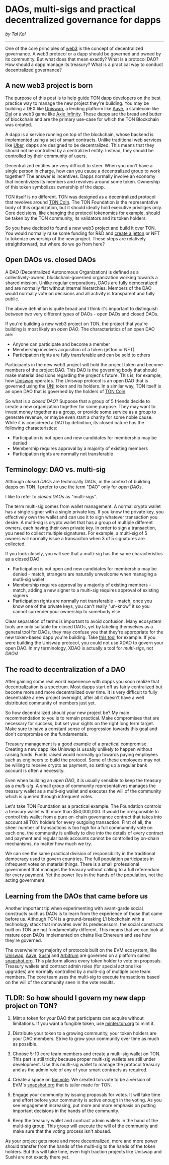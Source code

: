 # DAOs, multi-sigs and practical decentralized governance for dapps

*by Tal Kol*

---

One of the core principles of [web3](https://defi.org/ton/) is the concept of decentralized governance. A web3 protocol or a dapp should be governed and owned by its community. But what does that mean exactly? What is a protocol DAO? How should a dapp manage its treasury? What is a practical way to conduct decentralized governance?

## A new web3 project is born

The purpose of this post is to help guide TON dapp developers on the best practice way to manage the new project they're building. You may be building a DEX like [Uniswap](https://uniswap.org/), a lending platform like [Aave](https://aave.com/), a stablecoin like [Dai](https://makerdao.com/en/) or a web3 game like [Axie Infinity](https://axieinfinity.com). These dapps are the bread and butter of blockchain and are the primary use-case for which the TON Blockchain was created.

A dapp is a service running on top of the blockchain, whose backend is implemented using a set of smart contracts. Unlike traditional web services like [Uber](https://uber.com/), dapps are designed to be decentralized. This means that they should not be controlled by a centralized entity. Instead, they should be controlled by their community of users.

Decentralized entities are very difficult to steer. When you don't have a single person in charge, how can you cause a decentralized group to work together? The answer is incentives. Dapps normally involve an economy that incentivizes its members and revolves around some token. Ownership of this token symbolizes ownership of the dapp.

TON itself is no different. TON was designed as a decentralized protocol that revolves around [TON Coin](https://www.coingecko.com/en/coins/toncoin). The TON Foundation is the representative body of this organization, but it should ideally hold executive priviliges only. Core decisions, like changing the protocol tokenomics for example, should be taken by the TON community, its validators and its token holders.

So you have decided to found a new web3 project and build it over TON. You would normally raise some funding for R&D and [create a jetton](https://minter.ton.org) or NFT to tokenize ownership of the new project. These steps are relatively straightforward, but where do we go from here?

## Open DAOs vs. closed DAOs

A DAO (Decentralized Autonomous Organization) is defined as a collectively-owned, blockchain-governed organization working towards a shared mission. Unlike regular corporations, DAOs are fully democratized and are normally flat without internal hierarchies. Members of the DAO would normally vote on decisions and all activity is transparent and fully public.

The above definition is quite broad and I think it's important to distinguish between two very different types of DAOs - open DAOs and closed DAOs.

If you're building a new web3 project on TON, the project that you're building is most likely an *open DAO*. The characteristics of an open DAO are:

* Anyone can participate and become a member
* Membership involves acquisition of a token (jetton or NFT)
* Participation rights are fully transferable and can be sold to others

Participants in the new web3 project will hold the project token and become members of the project DAO. This DAO is the governing body that should make material decisions regarding the project's future. This is, for example, how [Uniswap](https://uniswap.org/) operates. The Uniswap protocol is an open DAO that is governed using the [UNI](https://www.coingecko.com/en/coins/uniswap) token and its holders. In a similar way, TON itself is an open DAO that is governed by the holders of [TON Coin](https://www.coingecko.com/en/coins/toncoin).

So what is a *closed DAO*? Suppose that a group of 5 friends decide to create a new organization together for some purpose. They may want to invest money together as a group, or provide some service as a group to generate revenue, or maybe even start a charity for some noble cause. While it is considered a DAO by definition, its closed nature has the following characteristics:

* Participation is not open and new candidates for membership may be denied
* Membership requires approval by a majority of existing members
* Participation rights are normally not transferable

## Terminology: DAO vs. multi-sig

Although *closed DAOs* are technically DAOs, in the context of building dapps on TON, I prefer to use the term "DAO" only for *open DAOs*.

I like to refer to *closed DAOs* as "multi-sigs".

The term multi-sig comes from wallet management. A normal crypto wallet has a single signer with a single private key. If you know the private key, you effectively own the wallet and can use it to sign whatever transaction you desire. A multi-sig is crypto wallet that has a group of multiple different owners, each having their own private key. In order to sign a transaction, you need to collect multiple signatures. For example, a multi-sig of 5 owners will normally issue a transaciton when 3 of 5 signatures are collected.

If you look closely, you will see that a multi-sig has the same characteristics as a closed DAO:

* Participation is not open and new candidates for membership may be denied - match, strangers are naturally unwelcome when managing a mutli-sig wallet
* Membership requires approval by a majority of existing members - match, adding a new signer to a multi-sig requires approval of existing signers
* Participation rights are normally not transferable - match, once you know one of the private keys, you can't really "un-know" it so you cannot surrender your ownership to somebody else

Clear separation of terms is important to avoid confusion. Many ecosystem tools are only suitable for closed DAOs, yet by labeling themselves as a general tool for DAOs, they may confuse you that they're appropriate for the new token-based dapp you're building. Take [this tool](https://www.xdao.app) for example. If you were building the Uniswap protocol, you could not use XDAO to govern your open DAO. In my terminology, XDAO is actually a tool for *multi-sigs*, not *DAOs*!

## The road to decentralization of a DAO

After gaining some real world experience with dapps you soon realize that decentralization is a spectrum. Most dapps start off as fairly centralized but become more and more decentralized over time. It is very difficult to fully decentralize a new project overnight, after all it doesn't have a well distributed community of members just yet.

So how decentralized should your new project be? My main recommendation to you is to remain practical. Make compromises that are necessary for success, but set your sights on the right long term target. Make sure to have a constant sense of progression towards this goal and don't compromise on the fundamentals.

Treasury management is a good example of a practical compromise. Creating a new dapp like Uniswap is usually unlikely to happen without raising funds. Funds raised would normally go towards paying employees such as engineers to build the protocol. Some of these employees may not be willing to receive crypto as payment, so setting up a regular bank account is often a necessity.

Even when building an *open DAO*, it is usually sensible to keep the treasury as a *multi-sig*. A small group of community representatives manages the treasury wallet as a multi-sig wallet and executes the will of the community which is queried through infrequent votes.

Let's take TON Foundation as a practical example. The Foundation controls a treasury wallet with more than $50,000,000. It would be irresponsible to control this wallet from a pure on-chain governance contract that takes into account all TON holders for every outgoing transaction. First of all, the sheer number of transactions is too high for a full commumnity vote on each one, the community is unlikely to dive into the details of every contract and payment and regular bank accounts cannot be controlled by on-chain mechanisms, no matter how much we try.

We can see the same practical division of responsibility in the traditional democracy used to govern countries. The full population participates in infrequent votes on material things. There is a small professional government that manages the treasury without calling to a full referendum for every payment. Yet the power lies in the hands of the population, not the acting government.

## Learning from the DAOs that came before us

Another important tip when experimenting with avant-garde social constructs such as DAOs is to learn from the experience of those that came before us. Although TON is a ground-breaking L1 blockchain with a technology stack that innovates over its predecessors, the social constructs built on TON are not fundamentally different. This means that we can look at mature open DAOs implemented on chains like Ethereum and see how they're governed.

The overwhelming majority of protocols built on the EVM ecosystem, like [Uniswap](https://uniswap.org/), [Aave](https://aave.com/), [Sushi](https://sushi.com) and [Arbitrum](https://arbitrum.io/) are governed on a platform called [snapshot.org](https://snapshot.org). This platform allows every token holder to vote on proposals. Treasury wallets and contract admin roles (for special actions like upgrades) are normally controlled by a multi-sig of multiple core team members. The core team uses the multi-sig to execute transactions based on the will of the community seen in the vote results.

## TLDR: So how should I govern my new dapp project on TON?

1. Mint a token for your DAO that participants can acquire without limitations. If you want a fungible token, use [minter.ton.org](https://minter.ton.org) to mint it.

2. Distribute your token to a growing community, your token holders are your DAO members. Strive to grow your community over time as much as possible.

3. Choose 5-10 core team members and create a multi-sig wallet on TON. This part is still tricky because proper multi-sig wallets are still under development. Use this multi-sig wallet to manage the protocol treasury and as the admin role of any of your smart contracts as required.

4. Create a space on [ton.vote](https://ton.vote). We created ton.vote to be a version of EVM's [snapshot.org](https://snapshot.org) that is tailor made for TON.

5. Engage your community by issuing proposals for votes. It will take time and effort before your community is active enough in the voting. As you see engagement increasing, put more and more emphasis on putting important decisions in the hands of the community.

6. Keep the treasury wallet and contract admin wallets in the hand of the multi-sig group. This group will execute the will of the community and make sure that the voting process isn't abused.

As your project gets more and more decentralized, more and more power should transfer from the hands of the multi-sig to the hands of the token holders. But this will take time, even high traction projects like Uniswap and Sushi are not exactly there yet.
